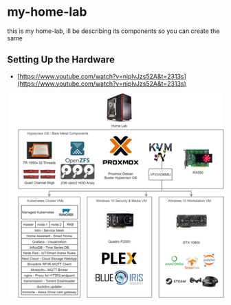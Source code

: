 # my-home-lab

this is my home-lab, ill be describing its components so you can create the same

## Setting Up the Hardware
* [https://www.youtube.com/watch?v=niplvJzs52A&t=2313s](https://www.youtube.com/watch?v=niplvJzs52A&t=2313s)

<div style="text-align:center"><img src="./Homelab-Components.png"/></div>
